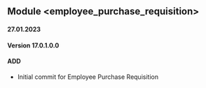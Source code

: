 ## Module <employee_purchase_requisition>

#### 27.01.2023
#### Version 17.0.1.0.0
#### ADD
- Initial commit for Employee Purchase Requisition
